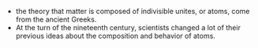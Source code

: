 - the theory that matter is composed of indivisible unites, or atoms, come from the ancient Greeks.
- At the turn of the nineteenth century, scientists changed a lot of their previous ideas about the composition and behavior of atoms.